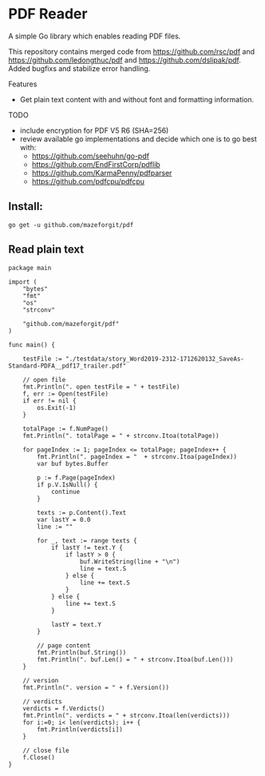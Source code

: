 # PDF Reader

A simple Go library which enables reading PDF files. 

This repository contains merged code from https://github.com/rsc/pdf and https://github.com/ledongthuc/pdf and https://github.com/dslipak/pdf.  
Added bugfixs and stabilize error handling.

Features
  - Get plain text content with and without font and formatting information.
  
TODO
  - include encryption for PDF V5 R6 (SHA=256)
  - review available go implementations and decide which one is to go best with:
	  - https://github.com/seehuhn/go-pdf
	  - https://github.com/EndFirstCorp/pdflib
	  - https://github.com/KarmaPenny/pdfparser
	  - https://github.com/pdfcpu/pdfcpu


## Install:

`go get -u github.com/mazeforgit/pdf`


## Read plain text

```golang
package main

import (
	"bytes"
	"fmt"
	"os"
	"strconv"

	"github.com/mazeforgit/pdf"
)

func main() {

	testFile := "./testdata/story_Word2019-2312-1712620132_SaveAs-Standard-PDFA__pdf17_trailer.pdf"
	
	// open file
	fmt.Println(". open testFile = " + testFile)
	f, err := Open(testFile)
	if err != nil {
		os.Exit(-1)
	}
	
	totalPage := f.NumPage()
	fmt.Println(". totalPage = " + strconv.Itoa(totalPage))
	
	for pageIndex := 1; pageIndex <= totalPage; pageIndex++ {
		fmt.Println(". pageIndex = "  + strconv.Itoa(pageIndex))
		var buf bytes.Buffer

		p := f.Page(pageIndex)
		if p.V.IsNull() {
			continue
		}
		
		texts := p.Content().Text
		var lastY = 0.0
		line := ""

		for _, text := range texts {
			if lastY != text.Y {
				if lastY > 0 {
					buf.WriteString(line + "\n")
					line = text.S
				} else {
					line += text.S
				}
			} else {
				line += text.S
			}

			lastY = text.Y
		}
		
		// page content
		fmt.Println(buf.String())
		fmt.Println(". buf.Len() = " + strconv.Itoa(buf.Len()))
	}
	
	// version
	fmt.Println(". version = " + f.Version())
	
	// verdicts
	verdicts = f.Verdicts()
	fmt.Println(". verdicts = " + strconv.Itoa(len(verdicts)))
	for i:=0; i< len(verdicts); i++ {
		fmt.Println(verdicts[i])
	}

	// close file
	f.Close()
}
```